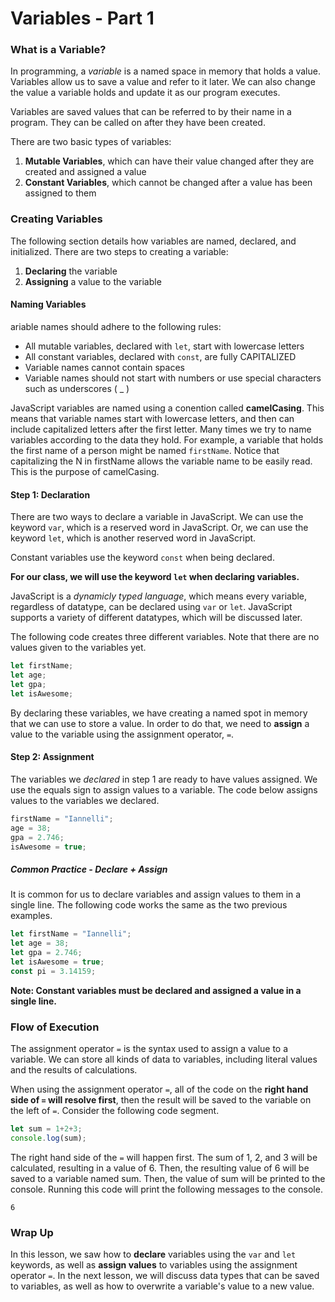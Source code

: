# Variables - Part 1

### What is a Variable?

In programming, a *variable* is a named space in memory that holds a value. Variables allow us to save a value and refer to it later. We can also change the value a variable holds and update it as our program executes.

Variables are saved values that can be referred to by their name in a program. They can be called on after they have been created. 

There are two basic types of variables:
1. **Mutable Variables**, which can have their value changed after they are created and assigned a value
2. **Constant Variables**, which cannot be changed after a value has been assigned to them

### Creating Variables

The following section details how variables are named, declared, and initialized. There are two steps to creating a variable:

1. **Declaring** the variable
2. **Assigning** a value to the variable

#### Naming Variables
ariable names should adhere to the following rules:

* All mutable variables, declared with ```let```, start with lowercase letters
* All constant variables, declared with ```const```, are fully CAPITALIZED
* Variable names cannot contain spaces
* Variable names should not start with numbers or use special characters such as underscores ( _ )

JavaScript variables are named using a conention called **camelCasing**. This means that variable names start with lowercase letters, and then can include capitalized letters after the first letter. Many times we try to name variables according to the data they hold. For example, a variable that holds the first name of a person might be named ```firstName```. Notice that capitalizing the N in firstName allows the variable name to be easily read. This is the purpose of camelCasing. 

#### Step 1: Declaration

There are two ways to declare a variable in JavaScript. We can use the keyword ```var```, which is a reserved word in JavaScript. Or, we can use the keyword ```let```, which is another reserved word in JavaScript. 

Constant variables use the keyword ```const``` when being declared. 

**For our class, we will use the keyword ```let``` when declaring variables.**

JavaScript is a *dynamicly typed language*, which means every variable, regardless of datatype, can be declared using ```var``` or ```let```. JavaScript supports a variety of different datatypes, which will be discussed later.

The following code creates three different variables. Note that there are no values given to the variables yet.

```javascript
let firstName;
let age;
let gpa;
let isAwesome;
```

By declaring these variables, we have creating a named spot in memory that we can use to store a value. In order to do that, we need to **assign** a value to the variable using the assignment operator, ```=```.

#### Step 2: Assignment

The variables we *declared* in step 1 are ready to have values assigned. We use the equals sign to assign values to a variable. The code below assigns values to the variables we declared. 

```javascript
firstName = "Iannelli";
age = 38;
gpa = 2.746;
isAwesome = true;
```
##### Common Practice - Declare + Assign
It is common for us to declare variables and assign values to them in a single line. The following code works the same as the two previous examples.

```javascript
let firstName = "Iannelli";
let age = 38;
let gpa = 2.746;
let isAwesome = true;
const pi = 3.14159;
```
**Note: Constant variables must be declared and assigned a value in a single line.**

### Flow of Execution
The assignment operator ```=``` is the syntax used to assign a value to a variable. We can store all kinds of data to variables, including literal values and the results of calculations. 

When using the assignment operator ```=```, all of the code on the **right hand side of ```=``` will resolve first**, then the result will be saved to the variable on the left of ```=```. Consider the following code segment. 

```javascript
let sum = 1+2+3;
console.log(sum);
```
The right hand side of the ```=``` will happen first. The sum of 1, 2, and 3 will be calculated, resulting in a value of 6. Then, the resulting value of 6 will be saved to a variable named sum. Then, the value of sum will be printed to the console. Running this code will print the following messages to the console.

```
6
```

### Wrap Up

In this lesson, we saw how to **declare** variables using the ```var``` and ```let``` keywords, as well as **assign values** to variables using the assignment operator ```=```. In the next lesson, we will discuss data types that can be saved to variables, as well as how to overwrite a variable's value to a new value. 
